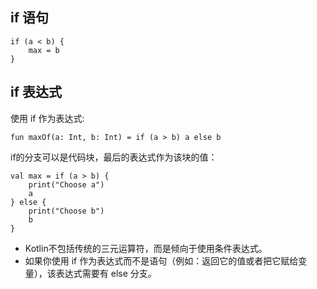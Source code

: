 ## if 语句

```
if (a < b) {
    max = b
}
```

## if 表达式

使用 if 作为表达式:

```
fun maxOf(a: Int, b: Int) = if (a > b) a else b
```


if的分支可以是代码块，最后的表达式作为该块的值：

```
val max = if (a > b) {
    print("Choose a")
    a
} else {
    print("Choose b")
    b
}
```

* Kotlin不包括传统的三元运算符，而是倾向于使用条件表达式。
* 如果你使用 if 作为表达式而不是语句（例如：返回它的值或者把它赋给变量），该表达式需要有 else 分支。
